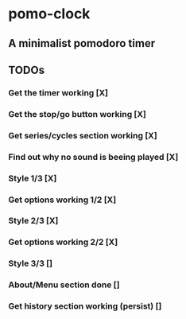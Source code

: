 # pomo-clock
## A minimalist pomodoro timer

## TODOs

### Get the timer working [X]
### Get the stop/go button working [X]
### Get series/cycles section working [X]
### Find out why no sound is beeing played [X]
### Style 1/3 [X]
### Get options working 1/2 [X]
### Style 2/3 [X]
### Get options working 2/2 [X]
### Style 3/3 []
### About/Menu section done []
### Get history section working (persist) []


<!-- ## Project setup
```
npm install
```

### Compiles and hot-reloads for development
```
npm run serve
```

### Compiles and minifies for production
```
npm run build
```

### Lints and fixes files
```
npm run lint
```

### Customize configuration
See [Configuration Reference](https://cli.vuejs.org/config/). -->

